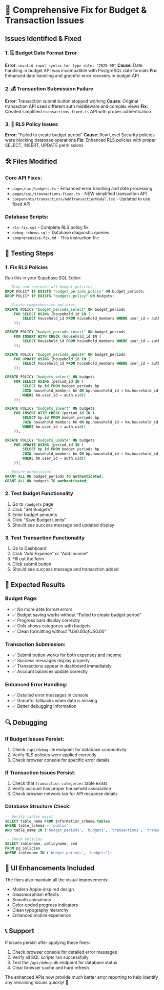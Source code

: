 # 🚨 Comprehensive Fix for Budget & Transaction Issues

## Issues Identified & Fixed

### 1. 🗓️ Budget Date Format Error
**Error**: `invalid input syntax for type date: "2025-09"`
**Cause**: Date handling in budget API was incompatible with PostgreSQL date formats
**Fix**: Enhanced date handling and graceful error recovery in budget API

### 2. 💰 Transaction Submission Failure
**Error**: Transaction submit button stopped working
**Cause**: Original transaction API used different auth middleware and complex views
**Fix**: Created simplified `transactions-fixed.ts` API with proper authentication

### 3. 🔐 RLS Policy Issues  
**Error**: "Failed to create budget period" 
**Cause**: Row Level Security policies were blocking database operations
**Fix**: Enhanced RLS policies with proper SELECT, INSERT, UPDATE permissions

## 🛠️ Files Modified

### Core API Fixes:
- `pages/api/budgets.ts` - Enhanced error handling and date processing
- `pages/api/transactions-fixed.ts` - NEW simplified transaction API
- `components/transactions/AddTransactionModal.tsx` - Updated to use fixed API

### Database Scripts:
- `rls-fix.sql` - Complete RLS policy fix
- `debug-schema.sql` - Database diagnostic queries
- `comprehensive-fix.md` - This instruction file

## 🧪 Testing Steps

### 1. Fix RLS Policies
Run this in your Supabase SQL Editor:

```sql
-- Drop and recreate all budget policies
DROP POLICY IF EXISTS "budget_periods_policy" ON budget_periods;
DROP POLICY IF EXISTS "budgets_policy" ON budgets;

-- Create comprehensive policies
CREATE POLICY "budget_periods_select" ON budget_periods
    FOR SELECT USING (household_id IN (
        SELECT household_id FROM household_members WHERE user_id = auth.uid()
    ));

CREATE POLICY "budget_periods_insert" ON budget_periods
    FOR INSERT WITH CHECK (household_id IN (
        SELECT household_id FROM household_members WHERE user_id = auth.uid()
    ));

CREATE POLICY "budget_periods_update" ON budget_periods
    FOR UPDATE USING (household_id IN (
        SELECT household_id FROM household_members WHERE user_id = auth.uid()
    ));

CREATE POLICY "budgets_select" ON budgets
    FOR SELECT USING (period_id IN (
        SELECT bp.id FROM budget_periods bp
        JOIN household_members hm ON bp.household_id = hm.household_id
        WHERE hm.user_id = auth.uid()
    ));

CREATE POLICY "budgets_insert" ON budgets
    FOR INSERT WITH CHECK (period_id IN (
        SELECT bp.id FROM budget_periods bp
        JOIN household_members hm ON bp.household_id = hm.household_id
        WHERE hm.user_id = auth.uid()
    ));

CREATE POLICY "budgets_update" ON budgets
    FOR UPDATE USING (period_id IN (
        SELECT bp.id FROM budget_periods bp
        JOIN household_members hm ON bp.household_id = hm.household_id
        WHERE hm.user_id = auth.uid()
    ));

-- Ensure permissions
GRANT ALL ON budget_periods TO authenticated;
GRANT ALL ON budgets TO authenticated;
```

### 2. Test Budget Functionality
1. Go to `/budgets` page
2. Click "Set Budgets" 
3. Enter budget amounts
4. Click "Save Budget Limits"
5. Should see success message and updated display

### 3. Test Transaction Functionality  
1. Go to Dashboard
2. Click "Add Expense" or "Add Income"
3. Fill out the form
4. Click submit button
5. Should see success message and transaction added

## 🎯 Expected Results

### Budget Page:
- ✅ No more date format errors
- ✅ Budget saving works without "Failed to create budget period" 
- ✅ Progress bars display correctly
- ✅ Only shows categories with budgets
- ✅ Clean formatting without "US$0.00 of US$0.00"

### Transaction Submission:
- ✅ Submit button works for both expenses and income
- ✅ Success messages display properly
- ✅ Transactions appear in dashboard immediately
- ✅ Account balances update correctly

### Enhanced Error Handling:
- ✅ Detailed error messages in console
- ✅ Graceful fallbacks when data is missing
- ✅ Better debugging information

## 🔍 Debugging

### If Budget Issues Persist:
1. Check `/api/debug-db` endpoint for database connectivity
2. Verify RLS policies were applied correctly
3. Check browser console for specific error details

### If Transaction Issues Persist:
1. Check that `transaction_categories` table exists
2. Verify account has proper household association
3. Check browser network tab for API response details

### Database Structure Check:
```sql
-- Verify tables exist
SELECT table_name FROM information_schema.tables 
WHERE table_schema = 'public' 
AND table_name IN ('budget_periods', 'budgets', 'transactions', 'transaction_categories');

-- Check policies
SELECT tablename, policyname, cmd 
FROM pg_policies 
WHERE tablename IN ('budget_periods', 'budgets');
```

## 🎨 UI Enhancements Included

The fixes also maintain all the visual improvements:
- Modern Apple-inspired design
- Glassmorphism effects
- Smooth animations
- Color-coded progress indicators
- Clean typography hierarchy
- Enhanced mobile experience

## 📞 Support

If issues persist after applying these fixes:
1. Check browser console for detailed error messages
2. Verify all SQL scripts ran successfully
3. Test the `/api/debug-db` endpoint for database status
4. Clear browser cache and hard refresh

The enhanced APIs now provide much better error reporting to help identify any remaining issues quickly! 🚀